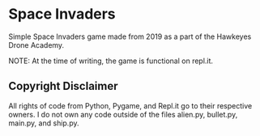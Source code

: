 # Space Invaders
Simple Space Invaders game made from 2019 as a part of the Hawkeyes Drone Academy.

NOTE: At the time of writing, the game is functional on repl.it.
## Copyright Disclaimer
All rights of code from Python, Pygame, and Repl.it go to their respective owners. I do not own any code outside of the files alien.py, bullet.py, main.py, and ship.py.
